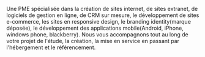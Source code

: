 Une PME spécialisée dans la création de sites internet, de sites extranet, de logiciels de gestion en ligne, de CRM sur mesure, le développement de sites e-commerce, les sites en responsive design, le branding identity(marque déposée), le développement des applications mobile(Android, iPhone, windows phone, blackberry). Nous vous accompagnons tout au long de votre projet de l'étude, la création, la mise en service en passant par l'hébergement et le référencement.

<!--
**belgube/belgube** is a ✨ _special_ ✨ repository because its `README.md` (this file) appears on your GitHub profile.

Here are some ideas to get you started:

- 🔭 I’m currently working on ...
- 🌱 I’m currently learning ...
- 👯 I’m looking to collaborate on ...
- 🤔 I’m looking for help with ...
- 💬 Ask me about ...
- 📫 How to reach me: ...
- 😄 Pronouns: ...
- ⚡ Fun fact: ...
-->
